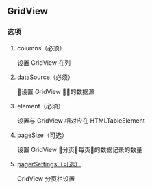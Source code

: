## GridView

### 选项

1. columns（必须）

    设置 GridView 在列

1. dataSource（必须）

    设置 GridView 的数据源

1. element（必须）

    设置与 GridView 相对应在 HTMLTableElement

1. pageSize（可选）

    设置 GridView 分页每页的数据记录的数量

1. [pagerSettings（可选）](#api/pagerSettings)

    GridView 分页栏设置